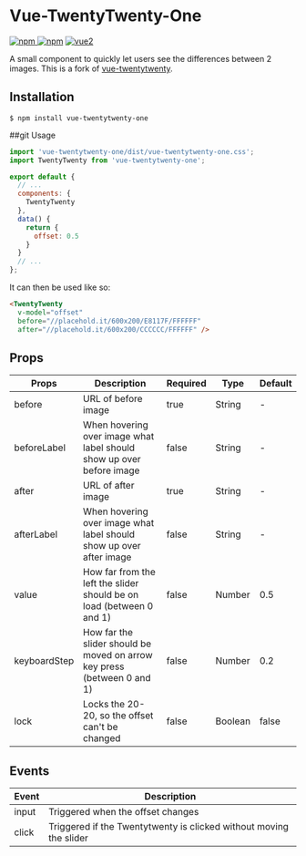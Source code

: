 # Vue-TwentyTwenty-One

[![npm](https://img.shields.io/npm/v/vue-twentytwenty-one.svg)
![npm](https://img.shields.io/npm/dm/vue-twentytwenty-one.svg)](https://www.npmjs.com/package/vue-twentytwenty-one)
[![vue2](https://img.shields.io/badge/vue-2.x-brightgreen.svg)](https://vuejs.org/)

A small component to quickly let users see the differences between 2 images. This is a fork of [vue-twentytwenty](https://www.npmjs.com/package/vue-twentytwenty).

## Installation

```
$ npm install vue-twentytwenty-one
```

##git  Usage

```js
import 'vue-twentytwenty-one/dist/vue-twentytwenty-one.css';
import TwentyTwenty from 'vue-twentytwenty-one';

export default {
  // ...
  components: {
    TwentyTwenty
  },
  data() {
    return {
      offset: 0.5
    }
  }
  // ...
};
```

It can then be used like so:

```html
<TwentyTwenty
  v-model="offset"
  before="//placehold.it/600x200/E8117F/FFFFFF"
  after="//placehold.it/600x200/CCCCCC/FFFFFF" />
```

## Props
|Props|Description|Required|Type|Default|
|-----|-----------|--------|----|-------|
|before|URL of before image|true|String|-|
|beforeLabel|When hovering over image what label should show up over before image|false|String|-|
|after|URL of after image|true|String|-|
|afterLabel|When hovering over image what label should show up over after image|false|String|-|
|value|How far from the left the slider should be on load (between 0 and 1)|false|Number|0.5|
|keyboardStep|How far the slider should be moved on arrow key press (between 0 and 1)|false|Number|0.2|
|lock|Locks the 20-20, so the offset can't be changed|false|Boolean|false|

## Events
|Event|Description|
|-----|-----------|
|input|Triggered when the offset changes|
|click|Triggered if the Twentytwenty is clicked without moving the slider|
